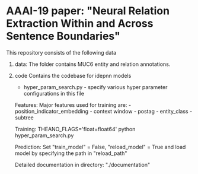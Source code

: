 # AAAI-19 paper: "Neural Relation Extraction Within and Across Sentence Boundaries"

This repository consists of the following data

1. data:
    The folder contains MUC6 entity and relation annotations.

2. code
    Contains the codebase for idepnn models

    - hyper_param_search.py - specify various hyper parameter configurations in this file

    Features:
        Major features used for training are:
        - position_indicator_embedding
        - context window
        - postag
        - entity_class
        - subtree

    Training:
        THEANO_FLAGS='float=float64' python hyper_param_search.py

    Prediction:
        Set "train_model" = False, "reload_model" = True and load model by specifying the path in "reload_path"


    Detailed documentation in directory: "./documentation"





